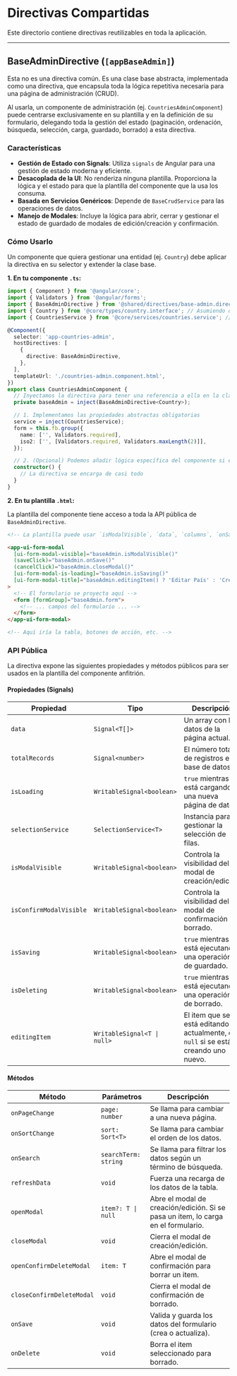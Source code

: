 <!-- File: d:\desarrollos\countries2\frontend\src\app\shared\directives\README.md | Last Modified: 2025-10-19 -->

# Directivas Compartidas

Este directorio contiene directivas reutilizables en toda la aplicación.

---

## BaseAdminDirective (`[appBaseAdmin]`)

Esta no es una directiva común. Es una clase base abstracta, implementada como una directiva, que encapsula toda la lógica repetitiva necesaria para una página de administración (CRUD).

Al usarla, un componente de administración (ej. `CountriesAdminComponent`) puede centrarse exclusivamente en su plantilla y en la definición de su formulario, delegando toda la gestión del estado (paginación, ordenación, búsqueda, selección, carga, guardado, borrado) a esta directiva.

### Características

-   **Gestión de Estado con Signals**: Utiliza `signals` de Angular para una gestión de estado moderna y eficiente.
-   **Desacoplada de la UI**: No renderiza ninguna plantilla. Proporciona la lógica y el estado para que la plantilla del componente que la usa los consuma.
-   **Basada en Servicios Genéricos**: Depende de `BaseCrudService` para las operaciones de datos.
-   **Manejo de Modales**: Incluye la lógica para abrir, cerrar y gestionar el estado de guardado de modales de edición/creación y confirmación.

### Cómo Usarlo

Un componente que quiera gestionar una entidad (ej. `Country`) debe aplicar la directiva en su selector y extender la clase base.

**1. En tu componente `.ts`:**

```typescript
import { Component } from '@angular/core';
import { Validators } from '@angular/forms';
import { BaseAdminDirective } from '@shared/directives/base-admin.directive.ts';
import { Country } from '@core/types/country.interface'; // Asumiendo que el tipo existe
import { CountriesService } from '@core/services/countries.service'; // Asumiendo que el servicio existe

@Component({
  selector: 'app-countries-admin',
  hostDirectives: [
    {
      directive: BaseAdminDirective,
    },
  ],
  templateUrl: './countries-admin.component.html',
})
export class CountriesAdminComponent {
  // Inyectamos la directiva para tener una referencia a ella en la clase
  private baseAdmin = inject(BaseAdminDirective<Country>);

  // 1. Implementamos las propiedades abstractas obligatorias
  service = inject(CountriesService);
  form = this.fb.group({
    name: ['', Validators.required],
    iso2: ['', [Validators.required, Validators.maxLength(2)]],
  });

  // 2. (Opcional) Podemos añadir lógica específica del componente si es necesario
  constructor() {
    // La directiva se encarga de casi todo
  }
}
```

**2. En tu plantilla `.html`:**

La plantilla del componente tiene acceso a toda la API pública de `BaseAdminDirective`.

```html
<!-- La plantilla puede usar `isModalVisible`, `data`, `columns`, `onSave`, `openModal`, etc. -->

<app-ui-form-modal
  [ui-form-modal-visible]="baseAdmin.isModalVisible()"
  (saveClick)="baseAdmin.onSave()"
  (cancelClick)="baseAdmin.closeModal()"
  [ui-form-modal-is-loading]="baseAdmin.isSaving()"
  [ui-form-modal-title]="baseAdmin.editingItem() ? 'Editar País' : 'Crear País'"
>
  <!-- El formulario se proyecta aquí -->
  <form [formGroup]="baseAdmin.form">
    <!-- ... campos del formulario ... -->
  </form>
</app-ui-form-modal>

<!-- Aquí iría la tabla, botones de acción, etc. -->
```

### API Pública

La directiva expone las siguientes propiedades y métodos públicos para ser usados en la plantilla del componente anfitrión.

#### Propiedades (Signals)

| Propiedad               | Tipo                      | Descripción                                                              |
| ----------------------- | ------------------------- | ------------------------------------------------------------------------ |
| `data`                  | `Signal<T[]>`             | Un array con los datos de la página actual.                              |
| `totalRecords`          | `Signal<number>`          | El número total de registros en la base de datos.                        |
| `isLoading`             | `WritableSignal<boolean>` | `true` mientras se está cargando una nueva página de datos.              |
| `selectionService`      | `SelectionService<T>`     | Instancia para gestionar la selección de filas.                          |
| `isModalVisible`        | `WritableSignal<boolean>` | Controla la visibilidad del modal de creación/edición.                   |
| `isConfirmModalVisible` | `WritableSignal<boolean>` | Controla la visibilidad del modal de confirmación de borrado.            |
| `isSaving`              | `WritableSignal<boolean>` | `true` mientras se está ejecutando una operación de guardado.            |
| `isDeleting`            | `WritableSignal<boolean>` | `true` mientras se está ejecutando una operación de borrado.             |
| `editingItem`           | `WritableSignal<T \| null>` | El item que se está editando actualmente, o `null` si se está creando uno nuevo. |

#### Métodos

| Método                 | Parámetros              | Descripción                                                              |
| ---------------------- | ----------------------- | ------------------------------------------------------------------------ |
| `onPageChange`         | `page: number`          | Se llama para cambiar a una nueva página.                                |
| `onSortChange`         | `sort: Sort<T>`         | Se llama para cambiar el orden de los datos.                             |
| `onSearch`             | `searchTerm: string`    | Se llama para filtrar los datos según un término de búsqueda.           |
| `refreshData`          | `void`                  | Fuerza una recarga de los datos de la tabla.                             |
| `openModal`            | `item?: T \| null`      | Abre el modal de creación/edición. Si se pasa un item, lo carga en el formulario. |
| `closeModal`           | `void`                  | Cierra el modal de creación/edición.                                     |
| `openConfirmDeleteModal` | `item: T`               | Abre el modal de confirmación para borrar un item.                       |
| `closeConfirmDeleteModal`| `void`                  | Cierra el modal de confirmación de borrado.                              |
| `onSave`               | `void`                  | Valida y guarda los datos del formulario (crea o actualiza).             |
| `onDelete`             | `void`                  | Borra el item seleccionado para borrado.                                 |
